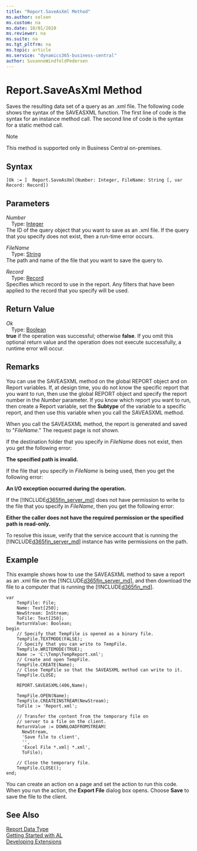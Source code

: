 ```yaml
---
title: "Report.SaveAsXml Method"
ms.author: solsen
ms.custom: na
ms.date: 10/01/2020
ms.reviewer: na
ms.suite: na
ms.tgt_pltfrm: na
ms.topic: article
ms.service: "dynamics365-business-central"
author: SusanneWindfeldPedersen
---
```

[//]: # (START>DO_NOT_EDIT)
[//]: # (IMPORTANT:Do not edit any of the content between here and the END>DO_NOT_EDIT.)
[//]: # (Any modifications should be made in the .xml files in the ModernDev repo.)
# Report.SaveAsXml Method
Saves the resulting data set of a query as an .xml file. The following code shows the syntax of the SAVEASXML function. The first line of code is the syntax for an instance method call. The second line of code is the syntax for a static method call.

> [!NOTE]
> This method is supported only in Business Central on-premises.

## Syntax
```
[Ok := ]  Report.SaveAsXml(Number: Integer, FileName: String [, var Record: Record])
```
## Parameters
*Number*  
&emsp;Type: [Integer](../integer/integer-data-type.md)  
The ID of the query object that you want to save as an .xml file.  If the query that you specify does not exist, then a run-time error occurs.
        
*FileName*  
&emsp;Type: [String](../string/string-data-type.md)  
The path and name of the file that you want to save the query to.
        
*Record*  
&emsp;Type: [Record](../record/record-data-type.md)  
Specifies which record to use in the report. Any filters that have been applied to the record that you specify will be used.  


## Return Value
*Ok*  
&emsp;Type: [Boolean](../boolean/boolean-data-type.md)  
**true** if the operation was successful; otherwise **false**.   If you omit this optional return value and the operation does not execute successfully, a runtime error will occur.    


[//]: # (IMPORTANT: END>DO_NOT_EDIT)

## Remarks  
 You can use the SAVEASXML method on the global REPORT object and on Report variables. If, at design time, you do not know the specific report that you want to run, then use the global REPORT object and specify the report number in the *Number* parameter. If you know which report you want to run, then create a Report variable, set the **Subtype** of the variable to a specific report, and then use this variable when you call the SAVEASXML method.  

 When you call the SAVEASXML method, the report is generated and saved to "*FileName*." The request page is not shown.  

 If the destination folder that you specify in *FileName* does not exist, then you get the following error:  

 **The specified path is invalid.**  

 If the file that you specify in *FileName* is being used, then you get the following error:  

 **An I/O exception occurred during the operation.**  

 If the [!INCLUDE[d365fin_server_md](../../includes/d365fin_server_md.md)] does not have permission to write to the file that you specify in *FileName*, then you get the following error:  

 **Either the caller does not have the required permission or the specified path is read-only.**  

 To resolve this issue, verify that the service account that is running the [!INCLUDE[d365fin_server_md](../../includes/d365fin_server_md.md)] instance has write permissions on the path.  

## Example  
 This example shows how to use the SAVEASXML method to save a report as an .xml file on the [!INCLUDE[d365fin_server_md](../../includes/d365fin_server_md.md)], and then download the file to a  computer that is running the [!INCLUDE[d365fin_md](../../includes/d365fin_md.md)]. 
 
```  
var
    TempFile: File;
    Name: Text[250];
    NewStream: InStream;
    ToFile: Text[250];
    ReturnValue: Boolean;
begin
    // Specify that TempFile is opened as a binary file.  
    TempFile.TEXTMODE(FALSE);  
    // Specify that you can write to TempFile.  
    TempFile.WRITEMODE(TRUE);  
    Name := 'C:\Temp\TempReport.xml';  
    // Create and open TempFile.  
    TempFile.CREATE(Name);  
    // Close TempFile so that the SAVEASXML method can write to it.  
    TempFile.CLOSE;  
    
    REPORT.SAVEASXML(406,Name);  
    
    TempFile.OPEN(Name);  
    TempFile.CREATEINSTREAM(NewStream);  
    ToFile := 'Report.xml';  
    
    // Transfer the content from the temporary file on
    // server to a file on the client.  
    ReturnValue := DOWNLOADFROMSTREAM(  
      NewStream,  
      'Save file to client',  
      '',  
      'Excel File *.xml| *.xml',  
      ToFile);  
    
    // Close the temporary file.  
    TempFile.CLOSE();  
end;
```  

 You can create an action on a page and set the action to run this code. When you run the action, the **Export File** dialog box opens. Choose **Save** to save the file to the client.  


## See Also
[Report Data Type](report-data-type.md)  
[Getting Started with AL](../../devenv-get-started.md)  
[Developing Extensions](../../devenv-dev-overview.md)